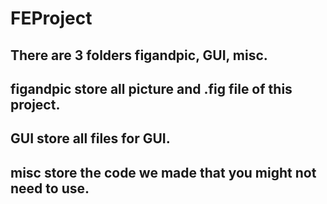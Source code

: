 # FEProject

## There are 3 folders figandpic, GUI, misc.

## figandpic store all picture and .fig file of this project.

## GUI store all files for GUI.

## misc store the code we made that you might not need to use.